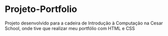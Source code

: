 # Projeto-Portfolio
Projeto desenvolvido para a cadeira de Introdução à Computação na Cesar School, onde tive que realizar meu portfólio com HTML e CSS
